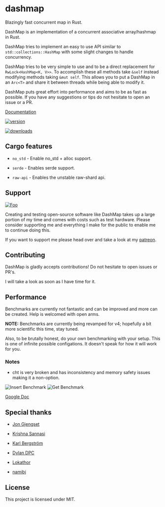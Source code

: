 # dashmap

Blazingly fast concurrent map in Rust.

DashMap is an implementation of a concurrent associative array/hashmap in Rust.

DashMap tries to implement an easy to use API similar to `std::collections::HashMap`
with some slight changes to handle concurrency.

DashMap tries to be very simple to use and to be a direct replacement for `RwLock<HashMap<K, V>>`.
To accomplish these all methods take `&self` instead modifying methods taking `&mut self`.
This allows you to put a DashMap in an `Arc<T>` and share it between threads while being able to modify it.

DashMap puts great effort into performance and aims to be as fast as possible.
If you have any suggestions or tips do not hesitate to open an issue or a PR.

[Documentation](https://docs.rs/dashmap)

[![version](https://img.shields.io/crates/v/dashmap)](https://crates.io/crates/dashmap)

[![downloads](https://img.shields.io/crates/d/dashmap)](https://crates.io/crates/dashmap)

## Cargo features

- `no_std` - Enable no_std + alloc support.

- `serde` - Enables serde support.

- `raw-api` - Enables the unstable raw-shard api.

## Support

[![Foo](https://c5.patreon.com/external/logo/become_a_patron_button@2x.png)](https://patreon.com/acrimon)

Creating and testing open-source software like DashMap takes up a large portion of my time
and comes with costs such as test hardware. Please consider supporting me and everything I make for the public
to enable me to continue doing this.

If you want to support me please head over and take a look at my [patreon](https://www.patreon.com/acrimon).

## Contributing

DashMap is gladly accepts contributions!
Do not hesitate to open issues or PR's.

I will take a look as soon as I have time for it.

## Performance

Benchmarks are currently not fantastic and can be improved and more can be created.
Help is welcomed with open arms.

**NOTE:** Benchmarks are currently being revamped for v4; hopefully a bit more scientific this time, stay tuned.

Also, to be brutally honest, do your own benchmarking with your setup.
This is one of infinite possible configations. It doesn't speak for how it will work for you.

### Notes

- cht is very broken and has inconsistency and memory safety issues making it a non-option.

<img src="https://raw.githubusercontent.com/xacrimon/dashmap/master/assets/bench-insert.svg?sanitize=true" alt="Insert Benchmark">

<img src="https://raw.githubusercontent.com/xacrimon/dashmap/master/assets/bench-get.svg?sanitize=true" alt="Get Benchmark">

[Google Doc](https://docs.google.com/spreadsheets/d/1q2VR_rMZRzG7YO0ef6V0jMA6hAdkafh_wI8xvY_51fk/edit?usp=sharing)

## Special thanks

- [Jon Gjengset](https://github.com/jonhoo)

- [Krishna Sannasi](https://github.com/KrishnaSannasi) 

- [Karl Bergström](https://github.com/kabergstrom)

- [Dylan DPC](https://github.com/Dylan-DPC)

- [Lokathor](https://github.com/Lokathor)

- [namibj](https://github.com/namibj)

## License

This project is licensed under MIT.
